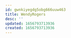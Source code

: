 ```yaml
---
id: gwnkiyegdg5obg666uuw463
title: WendyRogers
desc: ''
updated: 1656793713936
created: 1656793713936
---
```


